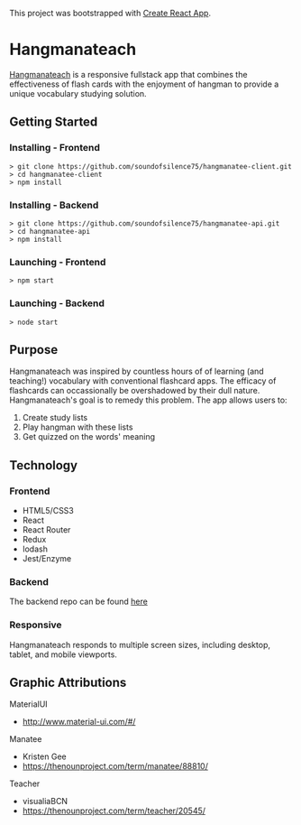 This project was bootstrapped with [Create React App](https://github.com/facebookincubator/create-react-app).

# Hangmanateach
[Hangmanateach](https://hangmanatee.netlify.com/) is a responsive fullstack app that combines the effectiveness of flash cards with the enjoyment of hangman to provide a unique vocabulary studying solution.

## Getting Started
### Installing - Frontend
```
> git clone https://github.com/soundofsilence75/hangmanatee-client.git
> cd hangmanatee-client
> npm install
```
### Installing - Backend
```
> git clone https://github.com/soundofsilence75/hangmanatee-api.git
> cd hangmanatee-api
> npm install
```

### Launching - Frontend
```
> npm start
```

### Launching - Backend
```
> node start
```

## Purpose
Hangmanateach was inspired by countless hours of of learning (and teaching!) vocabulary with conventional flashcard apps. The efficacy of flashcards can occassionally be overshadowed by their dull nature. Hangmanateach's goal is to remedy this problem. The app allows users to:
1. Create study lists
2. Play hangman with these lists
3. Get quizzed on the words' meaning

## Technology
### Frontend
* HTML5/CSS3
* React
* React Router
* Redux
* lodash
* Jest/Enzyme

### Backend
The backend repo can be found [here](https://github.com/soundofsilence75/hangmanatee-api)

### Responsive
Hangmanateach responds to multiple screen sizes, including desktop, tablet, and mobile viewports.

## Graphic Attributions
MaterialUI
* http://www.material-ui.com/#/

Manatee
* Kristen Gee
* https://thenounproject.com/term/manatee/88810/

Teacher
* visualiaBCN
* https://thenounproject.com/term/teacher/20545/

